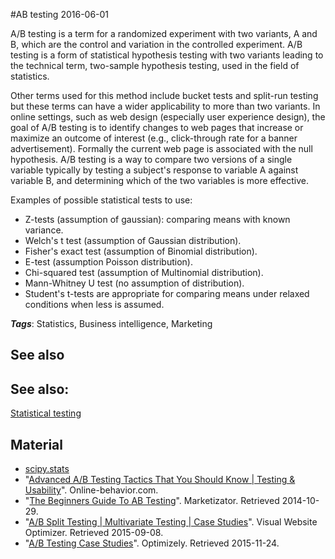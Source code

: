 
#AB testing
2016-06-01

A/B testing is a term for a randomized experiment with two variants, A and B, which are the control and variation in the controlled experiment. A/B testing is a form of statistical hypothesis testing with two variants leading to the technical term, two-sample hypothesis testing, used in the field of statistics. 

Other terms used for this method include bucket tests and split-run testing but these terms can have a wider applicability to more than two variants. In online settings, such as web design (especially user experience design), the goal of A/B testing is to identify changes to web pages that increase or maximize an outcome of interest (e.g., click-through rate for a banner advertisement). Formally the current web page is associated with the null hypothesis. A/B testing is a way to compare two versions of a single variable typically by testing a subject's response to variable A against variable B, and determining which of the two variables is more effective.

Examples of possible statistical tests to use:
* Z-tests (assumption of gaussian): comparing means with known variance.
* Welch's t test (assumption of Gaussian distribution).
* Fisher's exact test (assumption of Binomial distribution).
* E-test (assumption Poisson distribution).
* Chi-squared test (assumption of Multinomial distribution).
* Mann-Whitney U test (no assumption of distribution).
* Student's t-tests are appropriate for comparing means under relaxed conditions when less is assumed.

***Tags***: Statistics, Business intelligence, Marketing

## See also
## See also:
[Statistical testing](/statistical_testing)
## Material
* [scipy.stats](http://docs.scipy.org/doc/scipy/reference/stats.html)
* "[Advanced A/B Testing Tactics That You Should Know | Testing & Usability](http://online-behavior.com/testing/advanced-ab-testing-tactics-1356)". Online-behavior.com.
* "[The Beginners Guide To AB Testing](http://www.marketizator.com/blog/ab-testing-beginners-guide.html)". Marketizator. Retrieved 2014-10-29.
* "[A/B Split Testing | Multivariate Testing | Case Studies](https://vwo.com/resources/casestudy/)". Visual Website Optimizer. Retrieved 2015-09-08.
* "[A/B Testing Case Studies](https://www.optimizely.com/case-studies/)". Optimizely. Retrieved 2015-11-24.


